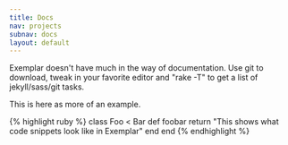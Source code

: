 ```yaml
---
title: Docs
nav: projects
subnav: docs
layout: default
---
```


Exemplar doesn't have much in the way of documentation. Use git to download, tweak in your favorite editor and "rake -T" to get a list of jekyll/sass/git tasks.

This is here as more of an example.

{% highlight ruby %}
class Foo < Bar
  def foobar
    return "This shows what code snippets look like in Exemplar"
  end
end
{% endhighlight %}
